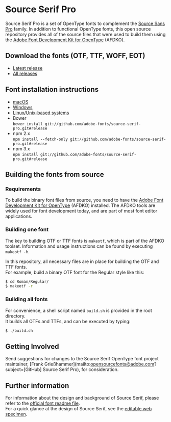 # Source Serif Pro

Source Serif Pro is a set of OpenType fonts to complement the [Source Sans Pro](https://github.com/adobe-fonts/source-sans-pro) family.
In addition to functional OpenType fonts, this open source repository provides all of the source files that were used to build them using the [Adobe Font Development Kit for OpenType](http://www.adobe.com/devnet/opentype/afdko.html) (AFDKO).

## Download the fonts (OTF, TTF, WOFF, EOT)

* [Latest release](../../releases/latest)
* [All releases](../../releases)

## Font installation instructions

* [macOS](http://support.apple.com/kb/HT2509)
* [Windows](https://www.microsoft.com/en-us/Typography/TrueTypeInstall.aspx)
* [Linux/Unix-based systems](https://github.com/adobe-fonts/source-code-pro/issues/17#issuecomment-8967116)
* Bower<br/>
	`bower install git://github.com/adobe-fonts/source-serif-pro.git#release`
* npm 2.x<br/>
	`npm install --fetch-only git://github.com/adobe-fonts/source-serif-pro.git#release`
* npm 3.x<br/>
	`npm install git://github.com/adobe-fonts/source-serif-pro.git#release`

## Building the fonts from source

### Requirements

To build the binary font files from source, you need to have the [Adobe Font Development Kit for OpenType](http://www.adobe.com/devnet/opentype/afdko.html) (AFDKO) installed. The AFDKO tools are widely used for font development today, and are part of most font editor applications.

### Building one font

The key to building OTF or TTF fonts is `makeotf`, which is part of the AFDKO toolset. Information and usage instructions can be found by executing `makeotf -h`.

In this repository, all necessary files are in place for building the OTF and TTF fonts.  
For example, build a binary OTF font for the Regular style like this:

```sh
$ cd Roman/Regular/
$ makeotf -r
```

### Building all fonts

For convenience, a shell script named `build.sh` is provided in the root directory.  
It builds all OTFs and TTFs, and can be executed by typing:

```sh
$ ./build.sh
```

## Getting Involved

Send suggestions for changes to the Source Serif OpenType font project maintainer, [Frank Grießhammer](mailto:opensourcefonts@adobe.com?subject=[GitHub] Source Serif Pro), for consideration.

## Further information

For information about the design and background of Source Serif, please refer to the [official font readme file](http://www.adobe.com/products/type/font-information/source-serif-pro-readme.html).  
For a quick glance at the design of Source Serif, see the [editable web specimen](http://adobe-fonts.github.io/source-serif-pro/).
